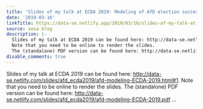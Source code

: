 ```yaml
---
title: 'Slides of my talk at ECDA 2019: Modeling of AfD election success'
date: '2019-03-16'
linkTitle: https://data-se.netlify.app/2019/03/16/slides-of-my-talk-at-ecda-2019-modeling-of-afd-election-success/
source: sesa blog
description: |-
  Slides of my talk at ECDA 2019 can be found here: http://data-se.netlify.com/slides/afd_ecda2019/afd-modeling-ECDA-2019.html#1.
  Note that you need to be online to render the slides.
  The (standalone) PDF version can be found here: http://data-se.netlify.com/slides/afd_ecda2019/afd-modeling-ECDA-2019.pdf ...
disable_comments: true
---
```

Slides of my talk at ECDA 2019 can be found here: http://data-se.netlify.com/slides/afd_ecda2019/afd-modeling-ECDA-2019.html#1.
Note that you need to be online to render the slides.
The (standalone) PDF version can be found here: http://data-se.netlify.com/slides/afd_ecda2019/afd-modeling-ECDA-2019.pdf ...
